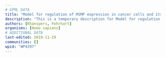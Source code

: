 ```yaml
---
# GPML DATA
title: "Model for regulation of MSMP expression in cancer cells and its proangiogenic role in ovarian tumors"
description: "This is a temporary description for Model for regulation of MSMP expression in cancer cells and its proangiogenic role in ovarian tumors"
authors: [Khanspers, Fehrhart]
organisms: [Homo sapiens]
# ADDITIONAL DATA
last-edited: 2019-11-29
communities: []
wpid: "WP4397"
---
```

